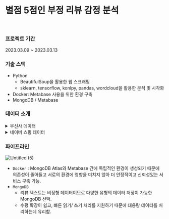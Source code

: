 # 별점 5점인 부정 리뷰 감정 분석

<br>

### 프로젝트 기간
2023.03.09 ~ 2023.03.13

### 기술 스택
- Python
    - BeautifulSoup을 활용한 웹 스크래핑
    - sklearn, tensorflow, konlpy, pandas, wordcloud을 활용한 분석 및 시각화
- Docker: Metabase 사용을 위한 환경 구축
- MongoDB / Metabase


### 데이터 소개
<details>
<summary>무신사 데이터</summary>
<div markdown="1">

1. Data shape : 44383rows × 11 columns
2. 컬럼 소개
    
    
    | 컬럼 | 소개 | 컬럼 | 소개 |
    | --- | --- | --- | --- |
    | user_level | 사용자 레벨 | brand | 브랜드 |
    | user_name | 닉네임 | product | 제품 |
    | user_sex | 성별 | date | 날짜 |
    | user_height | 키 | starss | 별점 |
    | user_weight | 몸무게 | Review | 리뷰 |

</div>
</details>

<details>
<summary>네이버 쇼핑 데이터</summary>
<div markdown="1">

1. Data shape : 200000 rows × 2 columns
2. 컬럼 소개
    
    
    | 컬럼 | 소개 |
    | --- | --- |
    | rating | 별점 |
    | Review | 리뷰 |

</div>
</details>


### 파이프라인

![Untitled (5)](https://github.com/KIMJEONGSU/musinsa_pipeline/assets/23291338/03d9b0c7-641b-43ac-8b67-01b5c3e2d9de)

- `Docker` : MongoDB Atlas와 Metabase 간에 독립적인 환경이 생성되기 때문에 의존성이 줄어들고 서로의 환경에 영향을 미치지 않아 더 안정적이고 신뢰성있는 서비스 구축 가능.
- `MongoDB`
    - 리뷰 텍스트는 비정형 데이터이므로 다양한 유형의 데이터 저장이 가능한 MongoDB 선택.
    - 수평 확장이 쉽고, 빠른 읽기/ 쓰기 처리를 지원하기 때문에 대용량 데이터를 처리하는데 유리함.
